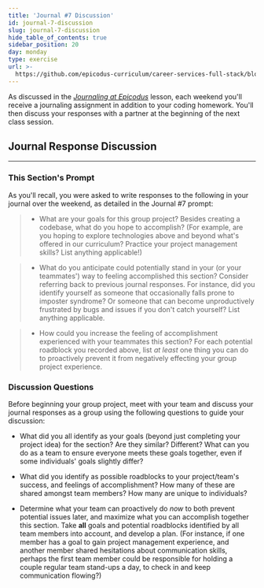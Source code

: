 ```yaml
---
title: 'Journal #7 Discussion'
id: journal-7-discussion
slug: journal-7-discussion
hide_table_of_contents: true
sidebar_position: 20
day: monday
type: exercise
url: >-
  https://github.com/epicodus-curriculum/career-services-full-stack/blob/main/2_week_seven_journal_discussion_classwork.md
---
```


As discussed in the _[Journaling at Epicodus](https://new.learnhowtoprogram.com/introduction-to-programming/git-html-and-css/homework-journaling-at-epicodus)_ lesson, each weekend you'll receive a journaling assignment in addition to your coding homework. You'll then discuss your responses with a partner at the beginning of the next class session.

## Journal Response Discussion
---

### This Section's Prompt

As you'll recall, you were asked to write responses to the following in your journal over the weekend, as detailed in the Journal #7 prompt:

> * What are your goals for this group project? Besides creating a codebase, what do you hope to accomplish? (For example, are you hoping to explore technologies above and beyond what's offered in our curriculum? Practice your project management skills? List anything applicable!)

> * What do you anticipate could potentially stand in your (or your teammates') way to feeling accomplished this section? Consider referring back to previous journal responses. For instance, did you identify yourself as someone that occasionally falls prone to imposter syndrome? Or someone that can become unproductively frustrated by bugs and issues if you don't catch yourself? List anything applicable.

> * How could you increase the feeling of accomplishment experienced with your teammates this section? For each potential roadblock you recorded above, list _at least_ one thing you can do to proactively prevent it from negatively effecting your group project experience.  

### Discussion Questions

Before beginning your group project, meet with your team and discuss your journal responses as a group using the following questions to guide your discussion:

* What did you all identify as your goals (beyond just completing your project idea) for the section? Are they similar? Different? What can you do as a team to ensure everyone meets these goals together, even if some individuals' goals slightly differ?

* What did you identify as possible roadblocks to your project/team's success, and feelings of accomplishment? How many of these are shared amongst team members? How many are unique to individuals?

* Determine what your team can proactively do _now_ to both prevent potential issues later, and maximize what you can accomplish together this section. Take **all** goals and potential roadblocks identified by all team members into account, and develop a plan. (For instance, if one member has a goal to gain project management experience, and another member shared hesitations about communication skills, perhaps the first team member could be responsible for holding a couple regular team stand-ups a day, to check in and keep communication flowing?)  
